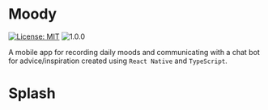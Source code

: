 # Moody
[![License: MIT](https://img.shields.io/badge/License-MIT-blue.svg)](https://opensource.org/licenses/MIT)
![1.0.0](https://img.shields.io/badge/version-1.0.0-blue.svg)

A mobile app for recording daily moods and communicating with a chat bot for advice/inspiration created using `React Native` and `TypeScript`.

# Splash
